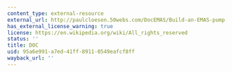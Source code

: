 ```yaml
---
content_type: external-resource
external_url: http://paulcloesen.50webs.com/DocEMAS/Build-an-EMAS-pump.doc
has_external_license_warning: true
license: https://en.wikipedia.org/wiki/All_rights_reserved
status: ''
title: DOC
uid: 95a6e991-a7ed-41ff-8911-0549eafcf8ff
wayback_url: ''
---
```

